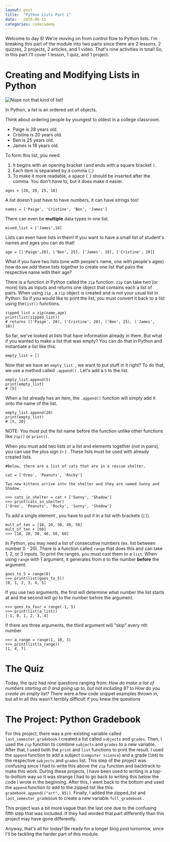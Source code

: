 ```yaml
---
layout: post
title:  "Python Lists Part 1"
date:   2020-06-11
categories: codecademy
---
```


Welcome to day 6! We're moving on from control flow to Python lists. I'm breaking this part of the module into two parts since there are 2 lessons, 2 quizzes, 2 projects, 2 articles, and 1 video. That's nine activities in total! So, in this part I'll cover 1 lesson, 1 quiz, and 1 project.



# Creating and Modifying Lists in Python

![Nope not that kind of list!](https://media.giphy.com/media/B7o99rIuystY4/giphy.gif)

In Python, a *list* is an ordered set of objects. 

Think about ordering people by youngest to oldest in a college classroom.

- Paige is 28 years old.
- Cristine is 20 years old.
- Ben is 25 years old.
- James is 18 years old.

To form this list, you need:

1. It begins with an opening bracket `[`and ends with a square bracket `]`.
2. Each item is separated by a comma (`,`)
3. To make it more readable, a space (` `) should be inserted after the comma. You don't have to, but it does make it easier.

```
ages = [28, 20, 25, 18]
```

A list doesn't just have to have numbers, it can have strings too!

```
names = ['Paige', 'Cristine', 'Ben', 'James']
```

There can even be **multiple** data types in one list.

```
mixed_list = ['James',18]
```

Lists can even have lists in them! If you want to have a small list of student's names and ages you can do that!

```
age = [['Paige',28], ['Ben', 25], ['James', 18], ['Cristine', 20]]
```



What if you have two lists (one with people's name, one with people's ages) how do we add these lists together to create one list that pairs the respective name with their age? 

There is a function in Python called the `zip` function. `zip` can take two (or more) lists as inputs and returns one object that contains each a list of pairs. When using `zip` , a `zip` object is created and is not your usual list in Python. So if you would like to print the list, you must convert it back to a  list using the`list()` functions. 

```
zipped_list = zip(name,age)
print(list(zipped_list))
# returns [('Paige', 28), ('Cristine', 20), ('Ben', 25), ('James', 18)]
```



So far, we've looked at lists that have information already in them. But what if you wanted to make a list that was empty? You can do that in Python and instantiate a list like this:

```
empty_list = []
```



Now that we have an `empty_list `, we want to put stuff in it right? To do that, we use a method called `.append()` . Let's add a `5` to the list.

```
empty_list.append(5)
print(empty_list)
# [5]
```

When a list already has an item, the `.append()` function will simply add it onto the name of the list. 

```
empty_list.append(20)
print(empty_list)
# [5, 20]
```

NOTE: You must put the list name before the function unlike other functions like `zip()` or `print()`.



When you must add two lists or a list and elements together (not in pairs), you can use the plus sign (`+` ) . These lists must be used with already created lists. 

```
#Below, there are a list of cats that are in a rescue shelter. 

cat = ['Oreo', 'Peanuts', 'Rocky']

Two new kittens arrive into the shelter and they are named Sunny and Shadow.

>>> cats_in_shelter = cat + ['Sunny', 'Shadow']
>>> print(cats_in_shelter)
['Oreo', 'Peanuts', 'Rocky', 'Sunny', 'Shadow']
```

To add a single element , you have to put it in a list with brackets (`[]`).

```
mult_of_ten = [10, 20, 30, 40, 50]
mult_of_ten + [60]
>>> [10, 20, 30, 40, 50, 60]
```

In Python, you may need a list of consecutive numbers (ex. list between number 0 - 20). There is a function called `range` that does this and can take 1, 2, or 3 inputs. To print the ranges, you must cast them to a `list`. When using `range` with 1 argument, it generates from `0` to the number **before** the argument. 

```
goes_to_5 = range(6)
>>> print(list(goes_to_5))
[0, 1, 2, 3, 4, 5]
```

If you use two arguments, the first will determine what number the list starts at and the second will go to the number before the argument. 

```
>>> goes_to_four = range(-1, 5)
>>> print(list(a_list))
[-1, 0, 1, 2, 3, 4]
```

If there are three arguments, the third argument will "skip" every nth number

```
>>> a_range = range(1, 10, 3)
>>> print(list(a_range))
[1, 4, 7]
```



# The Quiz

Today, the quiz had nine questions ranging from: *How do make a list of numbers starting at 0 and going up to, but not including 9?* to  *How do you create an empty list?* There were a few code snippet examples thrown in, but all in all this wasn't terribly difficult if you knew the questions

# The Project: Python Gradebook

For this project, there was a pre-existing variable called `last_semester_gradebook` I created a list called `subjects` and `grades`. Then, I used the `zip` function to combine `subjects` and `grades` to a new variable. After that, I used both the `print` and `list` functions to print the result. I used the `append` function to add a subject (`computer science`) and a grade (`100`) to the respective `subjects` and `grades` list. This step of the project was confusing since I had to write this above the `zip` function and backtrack to make this work. During these projects, I have been used to writing in a top-to-bottom way so it was strange I had to go back to writing this below the code I wrote in the beginning.   After this, I went back to the bottom and used the `append` function to add to the zipped list like this: `gradebook.append(("art", 85))`. Finally, I added the zipped_list and `last_semester_gradebook` to create a new variable `full_gradebook` .



This project was a bit more vague than the last one due to the confusing fifth step that was included. If they had worded that part differently than this project may have gone differently.  



Anyway, that's all for today! Be ready for a longer blog post tomorrow, since I'll be tackling the harder part of this module. 